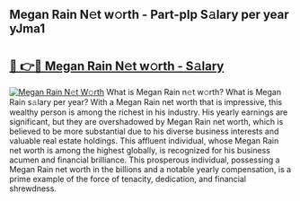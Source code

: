 ## Megan Rain N𝚎t w𝚘rth - Part-pIp S𝚊lary per year yJma1

# <h2><a href="http://gc1bkd.nevu.top/?p=Megan+Rain">🔗 👉🔴 Megan Rain N𝚎t w𝚘rth - S𝚊lary</a></h2>

[![Megan Rain N𝚎t W𝚘rth](https://i.imgur.com/Oavwk0R.jpeg)](http://gc1bkd.nevu.top/?p=Megan+Rain)
What is Megan Rain n𝚎t w𝚘rth? What is Megan Rain s𝚊lary per year?
With a Megan Rain net worth that is impressive, this wealthy person is among the richest in his industry. His yearly earnings are significant, but they are overshadowed by Megan Rain net worth, which is believed to be more substantial due to his diverse business interests and valuable real estate holdings. This affluent individual, whose Megan Rain net worth is among the highest globally, is recognized for his business acumen and financial brilliance. This prosperous individual, possessing a Megan Rain net worth in the billions and a notable yearly compensation, is a prime example of the force of tenacity, dedication, and financial shrewdness.
